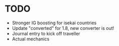 # TODO

- Stronger IG boosting for isekai countries
- Update "converted" for 1.8, new converter is out!
- Journal entry to kick off traveller
- Actual mechanics